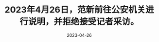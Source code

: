 ---
title:  "2023年4月26日，范新前往公安机关进行说明，并拒绝接受记者采访。"
date:   2023-04-26
categories: [timeline]
tags: [timeline]
---